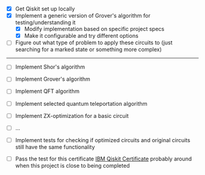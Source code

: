 - [x] Get Qiskit set up locally
- [x] Implement a generic version of Grover's algorithm for testing/understanding it
  - [x] Modify implementation based on specific project specs
  - [x] Make it configurable and try different options
- [ ] Figure out what type of problem to apply these circuits to (just searching for a marked state or something more complex)

-----------------------------------------------

- [ ] Implement Shor's algorithm
- [ ] Implement Grover's algorithm
- [ ] Implement QFT algorithm
- [ ] Implement selected quantum teleportation algorithm
- [ ] Implement ZX-optimization for a basic circuit
- [ ] ...
- [ ] Implement tests for checking if optimized circuits and original circuits still have the same functionality

- [ ] Pass the test for this certificate [IBM Qiskit Certificate](https://www.ibm.com/training/certification/ibm-certified-associate-developer-quantum-computation-using-qiskit-v02x-C0010300) probably around when this project
is close to being completed

